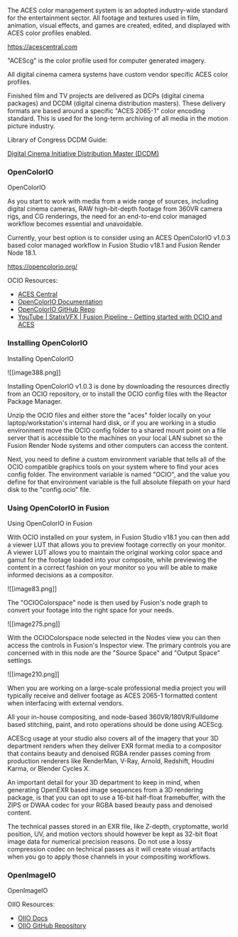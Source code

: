 The ACES color management system is an adopted industry-wide standard for the entertainment sector. All footage and textures used in film, animation, visual effects, and games are created, edited, and displayed with ACES color profiles enabled.

<https://acescentral.com>

"ACEScg" is the color profile used for computer generated imagery.

All digital cinema camera systems have custom vendor specific ACES color profiles.

Finished film and TV projects are delivered as DCPs (digital cinema packages) and DCDM (digital cinema distribution masters). These delivery formats are based around a specific "ACES 2065-1" color encoding standard. This is used for the long-term archiving of all media in the motion picture industry.

Library of Congress DCDM Guide:

[Digital Cinema Initiative Distribution Master (DCDM)](https://www.loc.gov/preservation/digital/formats/fdd/fdd000177.shtml)

### OpenColorIO

OpenColorIO

As you start to work with media from a wide range of sources, including digital cinema cameras, RAW high-bit-depth footage from 360VR camera rigs, and CG renderings, the need for an end-to-end color managed workflow becomes essential and unavoidable.

Currently, your best option is to consider using an ACES OpenColorIO v1.0.3 based color managed workflow in Fusion Studio v18.1 and Fusion Render Node 18.1.

<https://opencolorio.org/>

OCIO Resources:

-   [ACES Central](https://community.acescentral.com/)
-   [OpenColorIO Documentation](https://opencolorio.readthedocs.io/en/latest/)
-   [OpenColorIO GitHub Repo](https://github.com/AcademySoftwareFoundation/OpenColorIO)
-   [YouTube \| StatixVFX \| Fusion Pipeline - Getting started with OCIO and ACES](https://www.youtube.com/watch?v=Sfer5VZKe1U)

### Installing OpenColorIO

Installing OpenColorIO

![[image388.png]]

Installing OpenColorIO v1.0.3 is done by downloading the resources directly from an OCIO repository, or to install the OCIO config files with the Reactor Package Manager.

Unzip the OCIO files and either store the "aces" folder locally on your laptop/workstation's internal hard disk, or if you are working in a studio environment move the OCIO config folder to a shared mount point on a file server that is accessible to the machines on your local LAN subnet so the Fusion Render Node systems and other computers can access the content.

Next, you need to define a custom environment variable that tells all of the OCIO compatible graphics tools on your system where to find your aces config folder. The environment variable is named "OCIO", and the value you define for that environment variable is the full absolute filepath on your hard disk to the "config.ocio" file.

### Using OpenColorIO in Fusion

Using OpenColorIO in Fusion

With OCIO installed on your system, in Fusion Studio v18.1 you can then add a viewer LUT that allows you to preview footage correctly on your monitor. A viewer LUT allows you to maintain the original working color space and gamut for the footage loaded into your composite, while previewing the content in a correct fashion on your monitor so you will be able to make informed decisions as a compositor.

![[image83.png]]

The "OCIOColorspace" node is then used by Fusion's node graph to convert your footage into the right space for your needs.

![[image275.png]]

With the OCIOColorspace node selected in the Nodes view you can then access the controls in Fusion's Inspector view. The primary controls you are concerned with in this node are the "Source Space" and "Output Space" settings.

![[image210.png]]

When you are working on a large-scale professional media project you will typically receive and deliver footage as ACES 2065-1 formatted content when interfacing with external vendors.

All your in-house compositing, and node-based 360VR/180VR/Fulldome based stitching, paint, and roto operations should be done using ACEScg.

ACEScg usage at your studio also covers all of the imagery that your 3D department renders when they deliver EXR format media to a compositor that contains beauty and denoised RGBA render passes coming from production renderers like RenderMan, V-Ray, Arnold, Redshift, Houdini Karma, or Blender Cycles X.

An important detail for your 3D department to keep in mind, when generating OpenEXR based image sequences from a 3D rendering package, is that you can opt to use a 16-bit half-float framebuffer, with the ZIPS or DWAA codec for your RGBA based beauty pass and denoised content.

The technical passes stored in an EXR file, like Z-depth, cryptomatte, world position, UV, and motion vectors should however be kept as 32-bit float image data for numerical precision reasons. Do not use a lossy compression codec on technical passes as it will create visual artifacts when you go to apply those channels in your compositing workflows.

### OpenImageIO

OpenImageIO

OIIO Resources:

-   [OIIO Docs](https://openimageio.readthedocs.io/en/v2.4.5.0/)
-   [OIIO GitHub Repository](https://github.com/OpenImageIO/oiio)